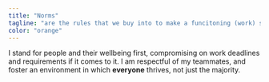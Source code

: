 ```yaml
---
title: "Norms"
tagline: "are the rules that we buy into to make a funcitoning (work) society"
color: "orange"
---
```


I stand for people and their wellbeing first, compromising on work deadlines and requirements if it comes to it. I am respectful of my teammates, and foster an environment in which **everyone** thrives, not just the majority.
